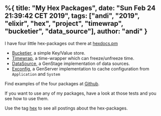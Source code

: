 %{
  title: "My Hex Packages",
  date: "Sun Feb 24 21:39:42 CET 2019",
  tags: ["andi", "2019", "elixir", "hex", "project", "timewrap", "bucketier", "data_source"],
  author: "andi"
}
---

I have four little hex-packages out there at [hexdocs.pm](https://hex.pm/users/iboard)

  - [Bucketier](https://hexdocs.pm/bucketier), a simple Key/Value store.
  - [Timewrap](https://hexdocs.pm/timewrap), a time-wrapper which can freeze/unfreeze time.
  - [DataSource](https://hexdocs.pm/data_source), a GenStage implementation of data sources.
  - [Exconfig](https://hexdocs.pm/exconfig), a GenServer implementation to cache configuration from `Application` and `System`

Find examples of the four packages at [Github](https://github.com/iboard/hexpack-examples/blob/master/test/hexpack_examples_test.exs). 

If you want to use any of my packages, have a look at those tests and you see 
how to use them.

Use the tag [hex](/category/hex/index.html) to see all postings about the hex-packages.
